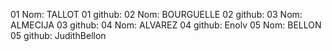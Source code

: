 01 Nom: TALLOT
01 github:
02 Nom: BOURGUELLE
02 github:
03 Nom: ALMECIJA
03 github:
04 Nom: ALVAREZ
04 github: Enolv
05 Nom: BELLON
05 github: JudithBellon